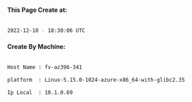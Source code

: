 
   
#### This Page Create at:

```bash

2022-12-10 - 18:30:06 UTC

```

#### Create By Machine:

```bash

Host Name : fv-az396-341

platform  : Linux-5.15.0-1024-azure-x86_64-with-glibc2.35

Ip Local  : 10.1.0.69

```

